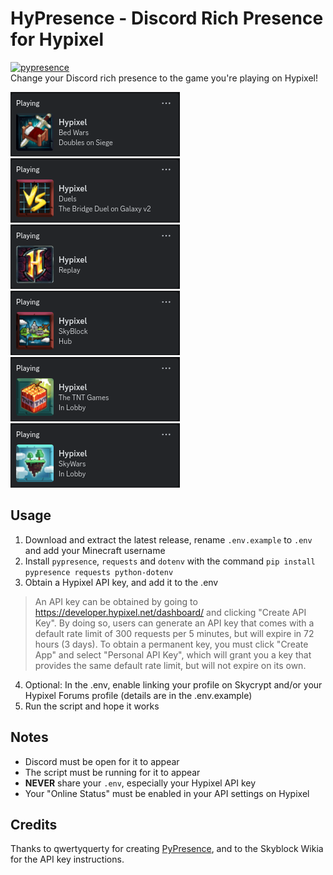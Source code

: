 # HyPresence - Discord Rich Presence for Hypixel  
[![pypresence](https://img.shields.io/badge/using-pypresence-00bb88.svg?style=for-the-badge&logo=discord&logoWidth=20)](https://github.com/qwertyquerty/pypresence)  
Change your Discord rich presence to the game you're playing on Hypixel!  
  
![Bedwars rich presence](/media/bedwars.png) ![Duels rich presence](/media/duels.png) ![Replay rich presence](/media/replay.png)  
![Skyblock rich presence](/media/skyblock.png) ![TNT rich presence](/media/tnt.png) ![Skywars](/media/skywars.png)
## Usage  
1. Download and extract the latest release, rename `.env.example` to `.env` and add your Minecraft username
2. Install `pypresence`, `requests` and `dotenv` with the command `pip install pypresence requests python-dotenv`  
3. Obtain a Hypixel API key, and add it to the .env
> An API key can be obtained by going to https://developer.hypixel.net/dashboard/ and clicking "Create API Key". By doing so, users can generate an API key that comes with a default rate limit of 300 requests per 5 minutes, but will expire in 72 hours (3 days). To obtain a permanent key, you must click "Create App" and select "Personal API Key", which will grant you a key that provides the same default rate limit, but will not expire on its own.
4. Optional: In the .env, enable linking your profile on Skycrypt and/or your Hypixel Forums profile (details are in the .env.example)
5. Run the script and hope it works

## Notes
- Discord must be open for it to appear
- The script must be running for it to appear
- **NEVER** share your `.env`, especially your Hypixel API key
- Your "Online Status" must be enabled in your API settings on Hypixel

## Credits
Thanks to qwertyquerty for creating [PyPresence](https://github.com/qwertyquerty/pypresence), and to the Skyblock Wikia for the API key instructions.
